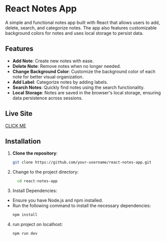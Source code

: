 # React Notes App

A simple and functional notes app built with React that allows users to add, delete, search, and categorize notes. The app also features customizable background colors for notes and uses local storage to persist data.

## Features

- **Add Note**: Create new notes with ease.
- **Delete Note**: Remove notes when no longer needed.
- **Change Background Color**: Customize the background color of each note for better visual organization.
- **Add Label**: Categorize notes by adding labels.
- **Search Notes**: Quickly find notes using the search functionality.
- **Local Storage**: Notes are saved in the browser's local storage, ensuring data persistence across sessions.

## Live Site

  [CLICK ME](https://r-notes-app.netlify.app/) 

## Installation

1. **Clone the repository**:
   ```bash
   git clone https://github.com/your-username/react-notes-app.git
   ```
2. Change to the project directory:
   ```bash
     cd react-notes-app
   ```
3. Install Dependencies:

- Ensure you have Node.js and npm installed.
- Run the following command to install the necessary dependencies:
  ```bash
  npm install
  ```

4. run project on localhost:

    ```bash
    npm run dev
    ```
